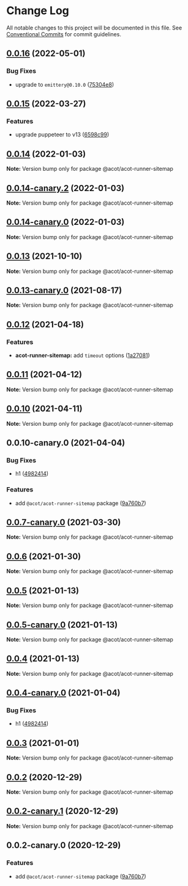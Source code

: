 # Change Log

All notable changes to this project will be documented in this file.
See [Conventional Commits](https://conventionalcommits.org) for commit guidelines.

## [0.0.16](https://github.com/acot-a11y/acot/compare/v0.0.15...v0.0.16) (2022-05-01)

### Bug Fixes

- upgrade to `emittery@0.10.0` ([75304e8](https://github.com/acot-a11y/acot/commit/75304e89832b671ca1a01015acf9283d13d042dd))

## [0.0.15](https://github.com/acot-a11y/acot/compare/v0.0.14...v0.0.15) (2022-03-27)

### Features

- upgrade puppeteer to v13 ([6598c99](https://github.com/acot-a11y/acot/commit/6598c99ead6734cdc6f71a184a75cf4577cfa17d))

## [0.0.14](https://github.com/acot-a11y/acot/compare/v0.0.14-canary.2...v0.0.14) (2022-01-03)

**Note:** Version bump only for package @acot/acot-runner-sitemap

## [0.0.14-canary.2](https://github.com/acot-a11y/acot/compare/v0.0.14-canary.1...v0.0.14-canary.2) (2022-01-03)

**Note:** Version bump only for package @acot/acot-runner-sitemap

## [0.0.14-canary.0](https://github.com/acot-a11y/acot/compare/v0.0.13...v0.0.14-canary.0) (2022-01-03)

**Note:** Version bump only for package @acot/acot-runner-sitemap

## [0.0.13](https://github.com/acot-a11y/acot/compare/v0.0.13-canary.0...v0.0.13) (2021-10-10)

**Note:** Version bump only for package @acot/acot-runner-sitemap

## [0.0.13-canary.0](https://github.com/acot-a11y/acot/compare/v0.0.12...v0.0.13-canary.0) (2021-08-17)

**Note:** Version bump only for package @acot/acot-runner-sitemap

## [0.0.12](https://github.com/acot-a11y/acot/compare/v0.0.11...v0.0.12) (2021-04-18)

### Features

- **acot-runner-sitemap:** add `timeout` options ([1a27081](https://github.com/acot-a11y/acot/commit/1a2708140e4c8310c389181b376b3638cc317aa5))

## [0.0.11](https://github.com/acot-a11y/acot/compare/v0.0.10...v0.0.11) (2021-04-12)

**Note:** Version bump only for package @acot/acot-runner-sitemap

## [0.0.10](https://github.com/acot-a11y/acot/compare/v0.0.10-canary.0...v0.0.10) (2021-04-11)

**Note:** Version bump only for package @acot/acot-runner-sitemap

## 0.0.10-canary.0 (2021-04-04)

### Bug Fixes

- h1 ([4982414](https://github.com/acot-a11y/acot/commit/498241471b781795da70a54fa59c5b91d9f12bab))

### Features

- add `@acot/acot-runner-sitemap` package ([9a760b7](https://github.com/acot-a11y/acot/commit/9a760b787df44a0febac52ccb254073179786306))

## [0.0.7-canary.0](https://github.com/acot-a11y/acot/compare/@acot/acot-runner-sitemap@0.0.6...@acot/acot-runner-sitemap@0.0.7-canary.0) (2021-03-30)

**Note:** Version bump only for package @acot/acot-runner-sitemap

## [0.0.6](https://github.com/acot-a11y/acot/compare/@acot/acot-runner-sitemap@0.0.5...@acot/acot-runner-sitemap@0.0.6) (2021-01-30)

**Note:** Version bump only for package @acot/acot-runner-sitemap

## [0.0.5](https://github.com/acot-a11y/acot/compare/@acot/acot-runner-sitemap@0.0.5-canary.0...@acot/acot-runner-sitemap@0.0.5) (2021-01-13)

**Note:** Version bump only for package @acot/acot-runner-sitemap

## [0.0.5-canary.0](https://github.com/acot-a11y/acot/compare/@acot/acot-runner-sitemap@0.0.4...@acot/acot-runner-sitemap@0.0.5-canary.0) (2021-01-13)

**Note:** Version bump only for package @acot/acot-runner-sitemap

## [0.0.4](https://github.com/acot-a11y/acot/compare/@acot/acot-runner-sitemap@0.0.4-canary.0...@acot/acot-runner-sitemap@0.0.4) (2021-01-13)

**Note:** Version bump only for package @acot/acot-runner-sitemap

## [0.0.4-canary.0](https://github.com/acot-a11y/acot/compare/@acot/acot-runner-sitemap@0.0.3...@acot/acot-runner-sitemap@0.0.4-canary.0) (2021-01-04)

### Bug Fixes

- h1 ([4982414](https://github.com/acot-a11y/acot/commit/498241471b781795da70a54fa59c5b91d9f12bab))

## [0.0.3](https://github.com/acot-a11y/acot/compare/@acot/acot-runner-sitemap@0.0.2...@acot/acot-runner-sitemap@0.0.3) (2021-01-01)

**Note:** Version bump only for package @acot/acot-runner-sitemap

## [0.0.2](https://github.com/acot-a11y/acot/compare/@acot/acot-runner-sitemap@0.0.2-canary.1...@acot/acot-runner-sitemap@0.0.2) (2020-12-29)

**Note:** Version bump only for package @acot/acot-runner-sitemap

## [0.0.2-canary.1](https://github.com/acot-a11y/acot/compare/@acot/acot-runner-sitemap@0.0.2-canary.0...@acot/acot-runner-sitemap@0.0.2-canary.1) (2020-12-29)

**Note:** Version bump only for package @acot/acot-runner-sitemap

## 0.0.2-canary.0 (2020-12-29)

### Features

- add `@acot/acot-runner-sitemap` package ([9a760b7](https://github.com/acot-a11y/acot/commit/9a760b787df44a0febac52ccb254073179786306))
